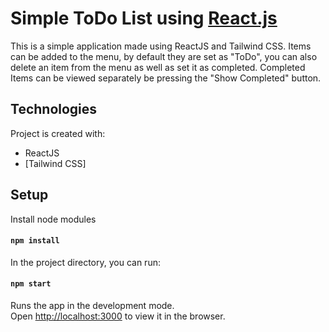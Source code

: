 # Simple ToDo List using [React.js](https://reactjs.org)

This is a simple application made using ReactJS and Tailwind CSS. Items can be added to the menu, by default they are set as "ToDo", you can also delete an item from the menu as well as set it as completed. Completed Items can be viewed separately be pressing the "Show Completed" button. 

## Technologies

 Project is created with:
* ReactJS
* [Tailwind CSS]

## Setup

Install node modules

#### `npm install`

In the project directory, you can run:

#### `npm start`

Runs the app in the development mode.<br>
Open [http://localhost:3000](http://localhost:3000) to view it in the browser.




 



